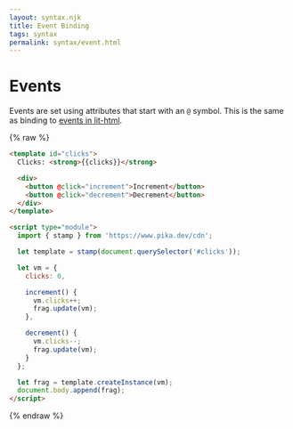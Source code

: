 ```yaml
---
layout: syntax.njk
title: Event Binding
tags: syntax
permalink: syntax/event.html
---
```


# Events

Events are set using attributes that start with an `@` symbol. This is the same as binding to [events in lit-html](https://lit-html.polymer-project.org/guide/writing-templates#add-event-listeners).

<live-example src="./examples/clicks.js">

{% raw %}
```html
<template id="clicks">
  Clicks: <strong>{{clicks}}</strong>

  <div>
    <button @click="increment">Increment</button>
    <button @click="decrement">Decrement</button>
  </div>
</template>

<script type="module">
  import { stamp } from 'https://www.pika.dev/cdn';

  let template = stamp(document.querySelector('#clicks'));

  let vm = {
    clicks: 0,

    increment() {
      vm.clicks++;
      frag.update(vm);
    },

    decrement() {
      vm.clicks--;
      frag.update(vm);
    }
  };

  let frag = template.createInstance(vm);
  document.body.append(frag);
</script>
```
{% endraw %}

</live-example>
